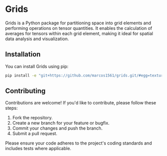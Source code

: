 # Grids

Grids is a Python package for partitioning space into grid elements and performing operations on tensor quantities. It enables the calculation of averages for tensors within each grid element, making it ideal for spatial data analysis and visualization.

## Installation

You can install Grids using pip:

```bash
pip install -e "git+https://github.com/marcos1561/grids.git/#egg=texture"
```

## Contributing

Contributions are welcome! If you'd like to contribute, please follow these steps:

1. Fork the repository.
2. Create a new branch for your feature or bugfix.
3. Commit your changes and push the branch.
4. Submit a pull request.

Please ensure your code adheres to the project's coding standards and includes tests where applicable.
